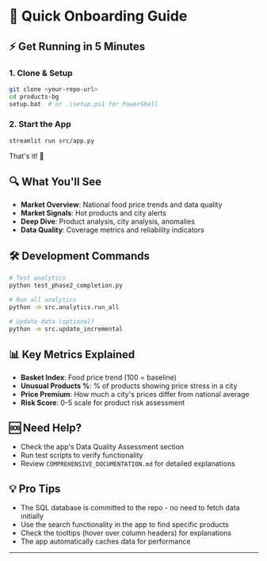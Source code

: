 # 🚀 Quick Onboarding Guide

## ⚡ Get Running in 5 Minutes

### 1. Clone & Setup
```bash
git clone <your-repo-url>
cd products-bg
setup.bat  # or .\setup.ps1 for PowerShell
```

### 2. Start the App
```bash
streamlit run src/app.py
```

That's it! 🎉

## 🔍 What You'll See

- **Market Overview**: National food price trends and data quality
- **Market Signals**: Hot products and city alerts
- **Deep Dive**: Product analysis, city analysis, anomalies
- **Data Quality**: Coverage metrics and reliability indicators

## 🛠️ Development Commands

```bash
# Test analytics
python test_phase2_completion.py

# Run all analytics
python -m src.analytics.run_all

# Update data (optional)
python -m src.update_incremental
```

## 📊 Key Metrics Explained

- **Basket Index**: Food price trend (100 = baseline)
- **Unusual Products %**: % of products showing price stress in a city
- **Price Premium**: How much a city's prices differ from national average
- **Risk Score**: 0-5 scale for product risk assessment

## 🆘 Need Help?

- Check the app's Data Quality Assessment section
- Run test scripts to verify functionality
- Review `COMPREHENSIVE_DOCUMENTATION.md` for detailed explanations

## 💡 Pro Tips

- The SQL database is committed to the repo - no need to fetch data initially
- Use the search functionality in the app to find specific products
- Check the tooltips (hover over column headers) for explanations
- The app automatically caches data for performance

---

